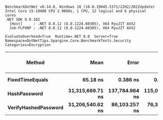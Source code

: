```

BenchmarkDotNet v0.14.0, Windows 10 (10.0.19045.5371/22H2/2022Update)
Intel Core i5-10400 CPU 2.90GHz, 1 CPU, 12 logical and 6 physical cores
.NET SDK 9.0.102
  [Host]     : .NET 8.0.12 (8.0.1224.60305), X64 RyuJIT AVX2
  Job-FLPXNP : .NET 8.0.12 (8.0.1224.60305), X64 RyuJIT AVX2

EvaluateOverhead=True  Runtime=.NET 8.0  Server=True  
Namespace=DotNetTips.Spargine.Core.BenchmarkTests.Security  Categories=Encryption  

```
| Method               | Mean             | Error          | StdDev         | StdErr        | Min              | Q1               | Median           | Q3               | Max              | Op/s          | CI99.9% Margin | Iterations | Kurtosis | MValue | Skewness | Rank | LogicalGroup | Baseline | Exceptions | Completed Work Items | Lock Contentions | Gen0   | Code Size | Allocated |
|--------------------- |-----------------:|---------------:|---------------:|--------------:|-----------------:|-----------------:|-----------------:|-----------------:|-----------------:|--------------:|---------------:|-----------:|---------:|-------:|---------:|-----:|------------- |--------- |-----------:|---------------------:|-----------------:|-------:|----------:|----------:|
| **FixedTimeEquals**      |         **65.18 ns** |       **0.386 ns** |       **0.343 ns** |      **0.092 ns** |         **64.68 ns** |         **64.97 ns** |         **65.11 ns** |         **65.39 ns** |         **65.91 ns** | **15,341,914.38** |       **6.954 ns** |      **14.00** |    **2.267** |  **2.000** |   **0.4995** |    **1** | *****            | **No**       |          **-** |                    **-** |                **-** | **0.0006** |     **578 B** |      **64 B** |
| **HashPassword**         | **31,315,669.71 ns** | **137,784.964 ns** | **115,056.685 ns** | **31,910.983 ns** | **31,138,812.50 ns** | **31,263,993.75 ns** | **31,289,162.50 ns** | **31,334,693.75 ns** | **31,551,906.25 ns** |         **31.93** | **-15,948.991 ns** |      **13.00** |    **2.914** |  **2.000** |   **0.8316** |    **2** | *****            | **No**       |          **-** |                    **-** |                **-** |      **-** |   **1,855 B** |     **841 B** |
| **VerifyHashedPassword** | **31,206,540.62 ns** |  **86,103.257 ns** |  **76,328.294 ns** | **20,399.595 ns** | **31,095,846.88 ns** | **31,141,721.09 ns** | **31,187,425.00 ns** | **31,287,353.91 ns** | **31,306,618.75 ns** |         **32.04** | **-10,192.797 ns** |      **14.00** |    **1.191** |  **2.000** |   **0.1050** |    **2** | *****            | **No**       |          **-** |                    **-** |                **-** |      **-** |   **2,034 B** |     **716 B** |
